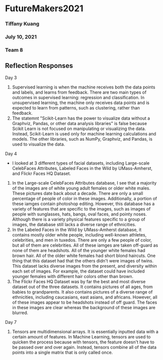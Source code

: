 # FutureMakers2021

### Tiffany Kuang
### July 10, 2021
### Team 8

## Reflection Responses

Day 3
1. Supervised learning is when the machine receives both the data points and labels, and learns from feedback. There are two main types of outcomes in supervised learning: regression and classification. In unsupervised learning, the machine only receives data points and is expected to learn from patterns, such as clustering, rather than feedback.
2. The statemnt "Scikit-Learn has the power to visualize data without a Graphviz, Pandas, or other data analysis libraries" is false because Scikit Learn is not focused on manipulating or visualizing the data. Instead, Scikit-Learn is used only for machine learning calculations and models. The other libraries, such as NumPy, Graphviz, and Pandas, is used to visualize the data.

Day 4
- I looked at 3 different types of facial datasets, including Large-scale CelebFaces Attributes, Labeled Faces in the Wild by UMass-Amherst, and Flickr Faces HQ Dataset. 
1. In the Large-scale CelebFaces Attributes database, I see that a majority of the images are of white young adult females or older white males. These pictures date back about a decade. There are only a small percentage of people of color in these images. Additionally, a portion of these iamges contain photoshop editing. However, this database has a variety of features that are specific to the images, such as images of people with sunglasses, hats, bangs, oval faces, and pointy noses. Although there is a variety physical features specific to a group of images, the database still lacks a diverse range of ethnicities. 
2. In the Labeled Faces in the Wild by UMass-Amherst database, it contains mostly older white people, including well-known athletes, celebrities, and men in tuxedos. There are only a few people of color, but all of them are celebrities. All of these iamges are taken off-guard as none of them are headshots. All of the younger white females had brown hair. All of the older white females had short blond haircuts. One thing that this dataset had that the others didn't were images of twins. This dataset lacks diverse images from the present, and diversity within each set of images. For example, the dataset could have included younger females with different hair colors other than brown. 
3. The Flickr Faces HQ Dataset was by far the best and most diverse dataset out of the three datasets. It contains pictures of all ages, from babies to grandparents. It also contains pictures of a diverse range of ethnicities, including caucasians, east asians, and africans. However, all of these images appear to be headshots instead of off guard. The faces in these images are clear whereas the background of these images are blurred. 
  

Day 7
1. Tensors are multidimensional arrays. It is essentially inputted data with a certain amount of features. In Machine Learning, tensors are used to quicken the process because with tensors, the feature doesn't have to be passed over and over again. Instead, tensors combine all of the data points into a single matrix that is only called once.
